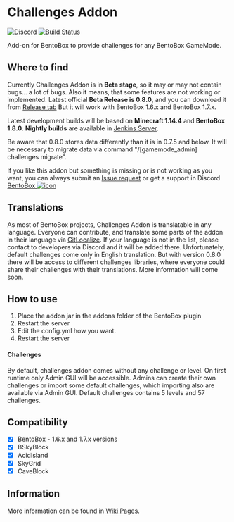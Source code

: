 # Challenges Addon
[![Discord](https://img.shields.io/discord/272499714048524288.svg?logo=discord)](https://discord.bentobox.world)
[![Build Status](https://ci.codemc.org/buildStatus/icon?job=BentoBoxWorld/Challenges)](https://ci.codemc.org/job/BentoBoxWorld/job/Challenges/)

Add-on for BentoBox to provide challenges for any BentoBox GameMode. 

## Where to find

Currently Challenges Addon is in **Beta stage**, so it may or may not contain bugs... a lot of bugs. Also it means, that some features are not working or implemented. 
Latest official **Beta Release is 0.8.0**, and you can download it from [Release tab](https://github.com/BentoBoxWorld/Challenges/releases)
But it will work with BentoBox 1.6.x and BentoBox 1.7.x.

Latest development builds will be based on **Minecraft 1.14.4** and **BentoBox 1.8.0**.
**Nightly builds** are available in [Jenkins Server](https://ci.codemc.org/job/BentoBoxWorld/job/Challenges/lastStableBuild/).

Be aware that 0.8.0 stores data differently than it is in 0.7.5 and below. It will be necessary to migrate data via command "/[gamemode_admin] challenges migrate".

If you like this addon but something is missing or is not working as you want, you can always submit an [Issue request](https://github.com/BentoBoxWorld/Challenges/issues) or get a support in Discord [BentoBox ![icon](https://avatars2.githubusercontent.com/u/41555324?s=15&v=4)](https://discord.bentobox.world)

## Translations

As most of BentoBox projects, Challenges Addon is translatable in any language. Everyone can contribute, and translate some parts of the addon in their language via [GitLocalize](https://gitlocalize.com/repo/2896).
If your language is not in the list, please contact to developers via Discord and it will be added there.
Unfortunately, default challenges come only in English translation. But with version 0.8.0 there will be access to different challenges libraries, where everyone could share their challenges with their translations. More information will come soon.

## How to use

1. Place the addon jar in the addons folder of the BentoBox plugin
2. Restart the server
3. Edit the config.yml how you want.
4. Restart the server

#### Challenges

By default, challenges addon comes without any challenge or level. On first runtime only Admin GUI will be accessible. 
Admins can create their own challenges or import some default challenges, which importing also are available via Admin GUI. Default challenges contains 5 levels and 57 challenges.

## Compatibility

- [x] BentoBox - 1.6.x and 1.7.x versions
- [x] BSkyBlock
- [x] AcidIsland
- [x] SkyGrid 
- [x] CaveBlock

## Information

More information can be found in [Wiki Pages](https://github.com/BentoBoxWorld/Challenges/wiki).
